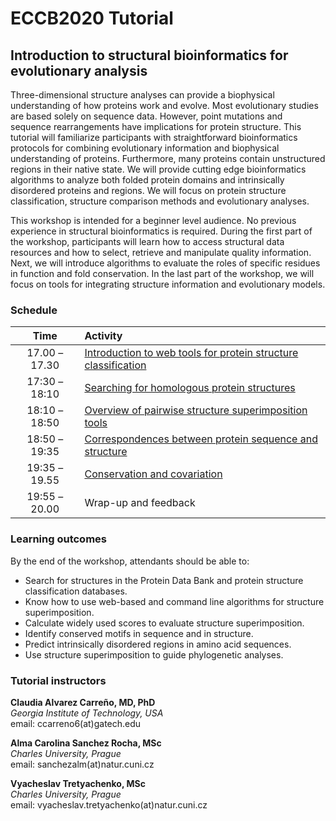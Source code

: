 # ECCB2020 Tutorial
##  Introduction to structural bioinformatics for evolutionary analysis
Three-dimensional structure analyses can provide a biophysical understanding of how proteins work and evolve. Most evolutionary studies are based solely on sequence data. However, point mutations and sequence rearrangements have implications for protein structure. This tutorial will familiarize participants with straightforward bioinformatics protocols for combining evolutionary information and biophysical understanding of proteins. Furthermore, many proteins contain unstructured regions in their native state. We will provide cutting edge bioinformatics algorithms to analyze both folded protein domains and intrinsically disordered proteins and regions. We will focus on protein structure classification, structure comparison methods and evolutionary analyses.  

This workshop is intended for a beginner level audience. No previous experience in structural bioinformatics is required. During the first part of the workshop, participants will learn how to access structural data resources and how to select, retrieve and manipulate quality information. Next, we will introduce algorithms to evaluate the roles of specific residues in function and fold conservation. In the last part of the workshop, we will focus on tools for integrating structure information and evolutionary models.

### Schedule

| Time          | Activity |
| :-----------: | :-----|
| 17.00 – 17.30 | [Introduction to web tools for protein structure classification](https://github.com/Claualvarez/ECCB2020/blob/master/Introduction.md) |
| 17:30 – 18:10 | [Searching for homologous protein structures](https://github.com/Claualvarez/ECCB2020/blob/master/Searching.md) |
| 18:10 – 18:50 | [Overview of pairwise structure superimposition tools](https://github.com/Claualvarez/ECCB2020/blob/master/Superimposition.md) |
| 18:50 – 19:35 | [Correspondences between protein sequence and structure](https://github.com/Claualvarez/ECCB2020/blob/master/Sequence-structure.md) |
| 19:35 – 19.55 | [Conservation and covariation](https://github.com/Claualvarez/ECCB2020/blob/master/Conservation_and_covariation.md) |
| 19:55 – 20.00 | Wrap-up and feedback | 

 
### Learning outcomes
By the end of the workshop, attendants should be able to:
- Search for structures in the Protein Data Bank and protein structure classification databases.
- Know how to use web-based and command line algorithms for structure superimposition.
- Calculate widely used scores to evaluate structure superimposition.
- Identify conserved motifs in sequence and in structure.
- Predict intrinsically disordered regions in amino acid sequences.
- Use structure superimposition to guide phylogenetic analyses.

### Tutorial instructors
**Claudia Alvarez Carreño, MD, PhD** \
*Georgia Institute of Technology, USA*\
email: ccarreno6(at)gatech.edu	

**Alma Carolina Sanchez Rocha, MSc** \
*Charles University, Prague*\
email: sanchezalm(at)natur.cuni.cz

**Vyacheslav Tretyachenko, MSc** \
*Charles University, Prague*\
email: vyacheslav.tretyachenko(at)natur.cuni.cz	
